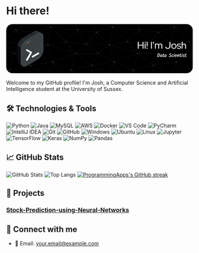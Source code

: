 # Hi there!

![Banner](https://raw.githubusercontent.com/ProgrammingApps/Images/main/github-header-image%20(1).png)

Welcome to my GitHub profile! I'm Josh, a Computer Science and Artificial Intelligence student at the University of Sussex.

## 🛠️ Technologies & Tools

![Python](https://img.shields.io/badge/Python-3776AB?style=for-the-badge&logo=python&logoColor=white)
![Java](https://img.shields.io/badge/Java-ED8B00?style=for-the-badge&logo=java&logoColor=white)
![MySQL](https://img.shields.io/badge/MySQL-4479A1?style=for-the-badge&logo=mysql&logoColor=white)
![AWS](https://img.shields.io/badge/AWS-232F3E?style=for-the-badge&logo=amazonaws&logoColor=white)
![Docker](https://img.shields.io/badge/Docker-2496ED?style=for-the-badge&logo=docker&logoColor=white)
![VS Code](https://img.shields.io/badge/VS_Code-0078D4?style=for-the-badge&logo=visualstudiocode&logoColor=white)
![PyCharm](https://img.shields.io/badge/PyCharm-000000?style=for-the-badge&logo=pycharm&logoColor=white)
![IntelliJ IDEA](https://img.shields.io/badge/IntelliJ_IDEA-000000?style=for-the-badge&logo=intellijidea&logoColor=white)
![Git](https://img.shields.io/badge/Git-F05032?style=for-the-badge&logo=git&logoColor=white)
![GitHub](https://img.shields.io/badge/GitHub-181717?style=for-the-badge&logo=github&logoColor=white)
![Windows](https://img.shields.io/badge/Windows-0078D6?style=for-the-badge&logo=windows&logoColor=white)
![Ubuntu](https://img.shields.io/badge/Ubuntu-E95420?style=for-the-badge&logo=ubuntu&logoColor=white)
![Linux](https://img.shields.io/badge/Linux-FCC624?style=for-the-badge&logo=linux&logoColor=black)
![Jupyter](https://img.shields.io/badge/Jupyter-F37626?style=for-the-badge&logo=jupyter&logoColor=white)
![TensorFlow](https://img.shields.io/badge/TensorFlow-FF6F00?style=for-the-badge&logo=tensorflow&logoColor=white)
![Keras](https://img.shields.io/badge/Keras-D00000?style=for-the-badge&logo=keras&logoColor=white)
![NumPy](https://img.shields.io/badge/NumPy-013243?style=for-the-badge&logo=numpy&logoColor=white)
![Pandas](https://img.shields.io/badge/Pandas-150458?style=for-the-badge&logo=pandas&logoColor=white)

## 📈 GitHub Stats

![GitHub Stats](https://github-readme-stats.vercel.app/api?username=ProgrammingApps&show_icons=true&theme=radical)
![Top Langs](https://github-readme-stats.vercel.app/api/top-langs/?username=ProgrammingApps&layout=compact&theme=radical)
<a href="https://github.com/ProgrammingApps"><img src="https://github-readme-streak-stats.herokuapp.com/?user=ProgrammingApps&theme=radical" alt="ProgrammingApps's GitHub streak"></a>
## 🚀 Projects

### [Stock-Prediction-using-Neural-Networks](https://github.com/ProgrammingApps/Stock-Prediction-using-Neural-Networks)


## 🔗 Connect with me

- 📧 Email: [your.email@example.com](mailto:your.email@example.com)
<!--
- 🌐 [Website](https://yourwebsite.com)
-->
